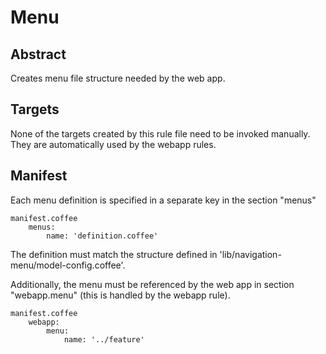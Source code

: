 # Menu

## Abstract

Creates menu file structure needed by the web app.

## Targets

None of the targets created by this rule file need to be invoked manually. They
are automatically used by the webapp rules.

## Manifest

Each menu definition is specified in a separate key in the section "menus"

    manifest.coffee
        menus:
            name: 'definition.coffee'

The definition must match the structure defined in
'lib/navigation-menu/model-config.coffee'.

Additionally, the menu must be referenced by the web app in section "webapp.menu"
(this is handled by the webapp rule).

    manifest.coffee
        webapp:
            menu:
                name: '../feature'
